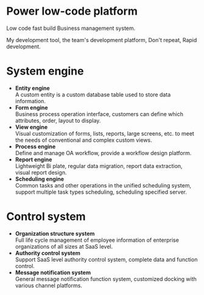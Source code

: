 # Power low-code platform
Low code fast build
Business management system.

My development tool, the team's development platform,
Don't repeat, Rapid development.


# System engine
- **Entity engine**  
A custom entity is a custom database table used to store data information.
- **Form engine**  
Business process operation interface, customers can define which attributes, order, layout to display.
- **View engine**  
Visual customization of forms, lists, reports, large screens, etc. to meet the needs of conventional and complex custom views.
- **Process engine**  
Define and manage OA workflow, provide a workflow design platform.
- **Report engine**  
Lightweight Bi plate, regular data migration, report data extraction, visual report design.
- **Scheduling engine**  
Common tasks and other operations in the unified scheduling system, support multiple task types scheduling, scheduling specified server.

# Control system
- **Organization structure system**  
Full life cycle management of employee information of enterprise organizations of all sizes at SaaS level.
- **Authority control system**  
Support SaaS level authority control system, complete data and function control.
- **Message notification system**  
General message notification function system, customized docking with various channel platforms.

